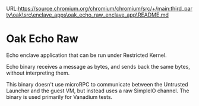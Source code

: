 URL:https://source.chromium.org/chromium/chromium/src/+/main:third_party\oak\src\enclave_apps\oak_echo_raw_enclave_app\README.md
# Oak Echo Raw

Echo enclave application that can be run under Restricted Kernel.

Echo binary receives a message as bytes, and sends back the same bytes, without
interpreting them.

This binary doesn't use microRPC to communicate between the Untrusted Launcher
and the guest VM, but instead uses a raw SimpleIO channel. The binary is used
primarily for Vanadium tests.
